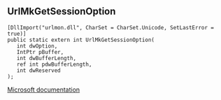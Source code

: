 ## UrlMkGetSessionOption

```
[DllImport("urlmon.dll", CharSet = CharSet.Unicode, SetLastError = true)]
public static extern int UrlMkGetSessionOption(
   int dwOption,
   IntPtr pBuffer,
   int dwBufferLength,
   ref int pdwBufferLength,
   int dwReserved
);
```

[Microsoft documentation](TODO)
